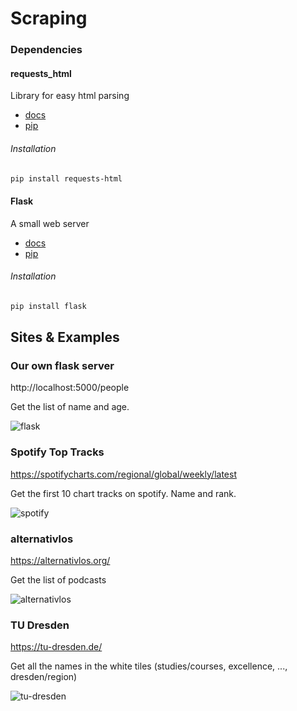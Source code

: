 # Scraping

### Dependencies

#### requests_html

Library for easy html parsing

- [docs](https://requests-html.kennethreitz.org/)
- [pip](https://pypi.org/project/requests-html/)

###### Installation

```sh
pip install requests-html
```

#### Flask

A small web server

- [docs](https://flask.palletsprojects.com/en/1.1.x/)
- [pip](https://pypi.org/project/flask/)

###### Installation

```sh
pip install flask
```

## Sites & Examples

### Our own flask server

http://localhost:5000/people

Get the list of name and age.

![flask](./images/flask.jpg)

### Spotify Top Tracks

https://spotifycharts.com/regional/global/weekly/latest

Get the first 10 chart tracks on spotify. Name and rank.

![spotify](./images/spotify.jpg)

### alternativlos

https://alternativlos.org/

Get the list of podcasts

![alternativlos](./images/alternativlos.jpg)

### TU Dresden

https://tu-dresden.de/

Get all the names in the white tiles (studies/courses, excellence, ..., dresden/region)

![tu-dresden](./images/tu_dresden.jpg)
